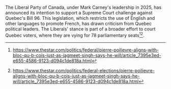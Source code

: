 The Liberal Party of Canada, under Mark Carney's leadership in 2025, has announced its intention to support a Supreme Court challenge against Quebec's Bill 96. This legislation, which restricts the use of English and other languages to promote French, has drawn criticism from Quebec political leaders. The Liberals' stance is part of a broader effort to court Quebec voters, where they are vying for 78 parliamentary seats[^1][^2].

[^1]: https://www.thestar.com/politics/federal/pierre-poilievre-aligns-with-bloc-qu-b-cois-just-as-jagmeet-singh-says-he-will/article_7395e3ed-e655-4586-9123-d094c1de818a.html  
[^2]: https://www.thestar.com/politics/federal-elections/pierre-poilievre-aligns-with-bloc-qu-b-cois-just-as-jagmeet-singh-says-he-will/article_7395e3ed-e655-4586-9123-d094c1de818a.html
